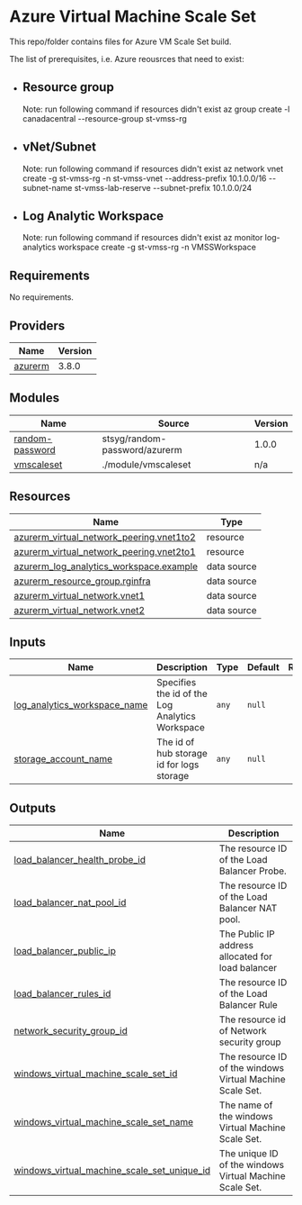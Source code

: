 # Azure Virtual Machine Scale Set

This repo/folder contains files for Azure VM Scale Set build.

The list of prerequisites, i.e. Azure reousrces that need to exist:

- ## Resource group
    Note: run following command if resources didn't exist
    az group create -l canadacentral --resource-group st-vmss-rg
- ## vNet/Subnet 
    Note: run following command if resources didn't exist 
    az network vnet create -g st-vmss-rg -n st-vmss-vnet --address-prefix 10.1.0.0/16 --subnet-name st-vmss-lab-reserve --subnet-prefix 10.1.0.0/24
- ## Log Analytic Workspace
    Note: run following command if resources didn't exist
    az monitor log-analytics workspace create -g st-vmss-rg -n VMSSWorkspace<!-- BEGINNING OF PRE-COMMIT-TERRAFORM DOCS HOOK -->
## Requirements

No requirements.

## Providers

| Name | Version |
|------|---------|
| <a name="provider_azurerm"></a> [azurerm](#provider\_azurerm) | 3.8.0 |

## Modules

| Name | Source | Version |
|------|--------|---------|
| <a name="module_random-password"></a> [random-password](#module\_random-password) | stsyg/random-password/azurerm | 1.0.0 |
| <a name="module_vmscaleset"></a> [vmscaleset](#module\_vmscaleset) | ./module/vmscaleset | n/a |

## Resources

| Name | Type |
|------|------|
| [azurerm_virtual_network_peering.vnet1to2](https://registry.terraform.io/providers/hashicorp/azurerm/latest/docs/resources/virtual_network_peering) | resource |
| [azurerm_virtual_network_peering.vnet2to1](https://registry.terraform.io/providers/hashicorp/azurerm/latest/docs/resources/virtual_network_peering) | resource |
| [azurerm_log_analytics_workspace.example](https://registry.terraform.io/providers/hashicorp/azurerm/latest/docs/data-sources/log_analytics_workspace) | data source |
| [azurerm_resource_group.rginfra](https://registry.terraform.io/providers/hashicorp/azurerm/latest/docs/data-sources/resource_group) | data source |
| [azurerm_virtual_network.vnet1](https://registry.terraform.io/providers/hashicorp/azurerm/latest/docs/data-sources/virtual_network) | data source |
| [azurerm_virtual_network.vnet2](https://registry.terraform.io/providers/hashicorp/azurerm/latest/docs/data-sources/virtual_network) | data source |

## Inputs

| Name | Description | Type | Default | Required |
|------|-------------|------|---------|:--------:|
| <a name="input_log_analytics_workspace_name"></a> [log\_analytics\_workspace\_name](#input\_log\_analytics\_workspace\_name) | Specifies the id of the Log Analytics Workspace | `any` | `null` | no |
| <a name="input_storage_account_name"></a> [storage\_account\_name](#input\_storage\_account\_name) | The id of hub storage id for logs storage | `any` | `null` | no |

## Outputs

| Name | Description |
|------|-------------|
| <a name="output_load_balancer_health_probe_id"></a> [load\_balancer\_health\_probe\_id](#output\_load\_balancer\_health\_probe\_id) | The resource ID of the Load Balancer Probe. |
| <a name="output_load_balancer_nat_pool_id"></a> [load\_balancer\_nat\_pool\_id](#output\_load\_balancer\_nat\_pool\_id) | The resource ID of the Load Balancer NAT pool. |
| <a name="output_load_balancer_public_ip"></a> [load\_balancer\_public\_ip](#output\_load\_balancer\_public\_ip) | The Public IP address allocated for load balancer |
| <a name="output_load_balancer_rules_id"></a> [load\_balancer\_rules\_id](#output\_load\_balancer\_rules\_id) | The resource ID of the Load Balancer Rule |
| <a name="output_network_security_group_id"></a> [network\_security\_group\_id](#output\_network\_security\_group\_id) | The resource id of Network security group |
| <a name="output_windows_virtual_machine_scale_set_id"></a> [windows\_virtual\_machine\_scale\_set\_id](#output\_windows\_virtual\_machine\_scale\_set\_id) | The resource ID of the windows Virtual Machine Scale Set. |
| <a name="output_windows_virtual_machine_scale_set_name"></a> [windows\_virtual\_machine\_scale\_set\_name](#output\_windows\_virtual\_machine\_scale\_set\_name) | The name of the windows Virtual Machine Scale Set. |
| <a name="output_windows_virtual_machine_scale_set_unique_id"></a> [windows\_virtual\_machine\_scale\_set\_unique\_id](#output\_windows\_virtual\_machine\_scale\_set\_unique\_id) | The unique ID of the windows Virtual Machine Scale Set. |
<!-- END OF PRE-COMMIT-TERRAFORM DOCS HOOK -->
